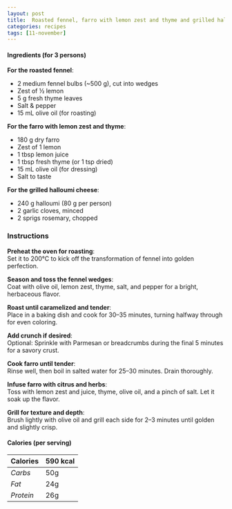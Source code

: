 ```yaml
---
layout: post
title:  Roasted fennel, farro with lemon zest and thyme and grilled halloumi cheese
categories: recipes
tags: [11-november]
---
```


#### Ingredients (for 3 persons)

**For the roasted fennel**:
- 2 medium fennel bulbs (~500 g), cut into wedges
- Zest of ½ lemon
- 5 g fresh thyme leaves
- Salt & pepper
- 15 mL olive oil (for roasting)

**For the farro with lemon zest and thyme**:
- 180 g dry farro
- Zest of 1 lemon
- 1 tbsp lemon juice
- 1 tbsp fresh thyme (or 1 tsp dried)
- 15 mL olive oil (for dressing)
- Salt to taste

**For the grilled halloumi cheese**:
- 240 g halloumi (80 g per person)
- 2 garlic cloves, minced
- 2 sprigs rosemary, chopped

### Instructions

**Preheat the oven for roasting**: <br/>
Set it to 200°C to kick off the transformation of fennel into golden perfection.

**Season and toss the fennel wedges**: <br/>
Coat with olive oil, lemon zest, thyme, salt, and pepper for a bright, herbaceous flavor.

**Roast until caramelized and tender**: <br/>
Place in a baking dish and cook for 30–35 minutes, turning halfway through for even coloring.

**Add crunch if desired**: <br/>
Optional: Sprinkle with Parmesan or breadcrumbs during the final 5 minutes for a savory crust.

**Cook farro until tender**: <br/>
Rinse well, then boil in salted water for 25–30 minutes. Drain thoroughly.

**Infuse farro with citrus and herbs**: <br/>
Toss with lemon zest and juice, thyme, olive oil, and a pinch of salt. Let it soak up the flavor.

**Grill for texture and depth**: <br/>
Brush lightly with olive oil and grill each side for 2–3 minutes until golden and slightly crisp.

#### Calories (per serving)

| **Calories** | 590 kcal |
| ----------- | ----------- |
| *Carbs* | 50g |
| *Fat* | 24g |
| *Protein* | 26g |